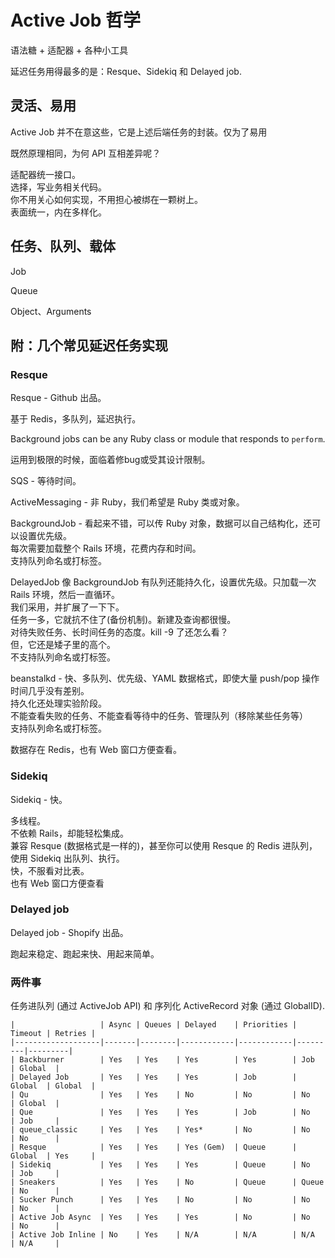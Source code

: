 # Active Job 哲学

语法糖 + 适配器 + 各种小工具

延迟任务用得最多的是：Resque、Sidekiq 和 Delayed job.

## 灵活、易用

Active Job 并不在意这些，它是上述后端任务的封装。仅为了易用

既然原理相同，为何 API 互相差异呢？

适配器统一接口。
<br>
选择，写业务相关代码。
<br>
你不用关心如何实现，不用担心被绑在一颗树上。
<br>
表面统一，内在多样化。

## 任务、队列、载体

Job

Queue

Object、Arguments


## 附：几个常见延迟任务实现

### Resque

Resque - Github 出品。

基于 Redis，多队列，延迟执行。

Background jobs can be any Ruby class or module that responds to `perform`.

运用到极限的时候，面临着修bug或受其设计限制。

SQS - 等待时间。

ActiveMessaging - 非 Ruby，我们希望是 Ruby 类或对象。

BackgroundJob - 看起来不错，可以传 Ruby 对象，数据可以自己结构化，还可以设置优先级。
<br>
每次需要加载整个 Rails 环境，花费内存和时间。
<br>
支持队列命名或打标签。

DelayedJob 像 BackgroundJob 有队列还能持久化，设置优先级。只加载一次 Rails 环境，然后一直循环。
<br>
我们采用，并扩展了一下下。
<br>
任务一多，它就抗不住了(备份机制)。新建及查询都很慢。
<br>
对待失败任务、长时间任务的态度。kill -9 了还怎么看？
<br>
但，它还是矮子里的高个。
<br>
不支持队列命名或打标签。

beanstalkd - 快、多队列、优先级、YAML 数据格式，即使大量 push/pop 操作时间几乎没有差别。
<br>
持久化还处理实验阶段。
<br>
不能查看失败的任务、不能查看等待中的任务、管理队列（移除某些任务等）
<br>
支持队列命名或打标签。

数据存在 Redis，也有 Web 窗口方便查看。

### Sidekiq

Sidekiq - 快。

多线程。
<br>
不依赖 Rails，却能轻松集成。
<br>
兼容 Resque (数据格式是一样的)，甚至你可以使用 Resque 的 Redis 进队列，使用 Sidekiq 出队列、执行。
<br>
快，不服看对比表。
<br>
也有 Web 窗口方便查看

### Delayed job

Delayed job - Shopify 出品。


跑起来稳定、跑起来快、用起来简单。

### 两件事

任务进队列 (通过 ActiveJob API) 和 序列化 ActiveRecord 对象 (通过 GlobalID).

```
|                   | Async | Queues | Delayed    | Priorities | Timeout | Retries |
|-------------------|-------|--------|------------|------------|---------|---------|
| Backburner        | Yes   | Yes    | Yes        | Yes        | Job     | Global  |
| Delayed Job       | Yes   | Yes    | Yes        | Job        | Global  | Global  |
| Qu                | Yes   | Yes    | No         | No         | No      | Global  |
| Que               | Yes   | Yes    | Yes        | Job        | No      | Job     |
| queue_classic     | Yes   | Yes    | Yes*       | No         | No      | No      |
| Resque            | Yes   | Yes    | Yes (Gem)  | Queue      | Global  | Yes     |
| Sidekiq           | Yes   | Yes    | Yes        | Queue      | No      | Job     |
| Sneakers          | Yes   | Yes    | No         | Queue      | Queue   | No      |
| Sucker Punch      | Yes   | Yes    | No         | No         | No      | No      |
| Active Job Async  | Yes   | Yes    | Yes        | No         | No      | No      |
| Active Job Inline | No    | Yes    | N/A        | N/A        | N/A     | N/A     |
```
